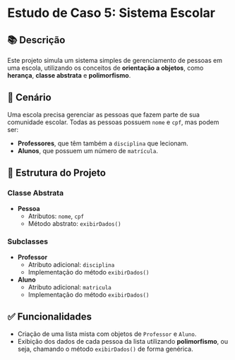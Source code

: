 # Estudo de Caso 5: Sistema Escolar

## 📚 Descrição
Este projeto simula um sistema simples de gerenciamento de pessoas em uma escola, utilizando os conceitos de **orientação a objetos**, como **herança**, **classe abstrata** e **polimorfismo**.

## 🧠 Cenário
Uma escola precisa gerenciar as pessoas que fazem parte de sua comunidade escolar. Todas as pessoas possuem `nome` e `cpf`, mas podem ser:

- **Professores**, que têm também a `disciplina` que lecionam.
- **Alunos**, que possuem um número de `matrícula`.

## 🧱 Estrutura do Projeto

### Classe Abstrata
- **Pessoa**
  - Atributos: `nome`, `cpf`
  - Método abstrato: `exibirDados()`

### Subclasses
- **Professor**
  - Atributo adicional: `disciplina`
  - Implementação do método `exibirDados()`
- **Aluno**
  - Atributo adicional: `matricula`
  - Implementação do método `exibirDados()`

## ✅ Funcionalidades
- Criação de uma lista mista com objetos de `Professor` e `Aluno`.
- Exibição dos dados de cada pessoa da lista utilizando **polimorfismo**, ou seja, chamando o método `exibirDados()` de forma genérica.




